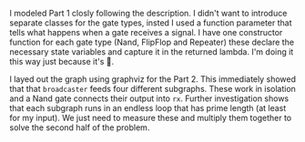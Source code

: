 I modeled Part 1 closly following the description. I didn't want to introduce separate
classes for the gate types, insted I used a function parameter that tells what
happens when a gate receives a signal. I have one constructor function for each
gate type (Nand, FlipFlop and Repeater) these declare the necessary state variables
and capture it in the returned lambda. I'm doing it this way just because it's 🎄. 

I layed out the graph using graphviz for the Part 2. This immediately showed that
that `broadcaster` feeds four different subgraphs. These work in isolation and 
a Nand gate connects their output into `rx`. Further investigation shows
that each subgraph runs in an endless loop that has prime length (at least for 
my input). We just need to measure these and multiply them together to solve the 
second half of the problem.